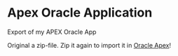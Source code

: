 # Apex Oracle Application
Export of my APEX Oracle App

Original a zip-file. Zip it again to import it in [Oracle Apex](https://apex.oracle.com/en/)!
